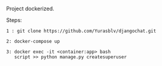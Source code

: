 Project dockerized.

Steps:
```Clone repository:
1 : git clone https://github.com/Yurasblv/djangochat.git
   ```
```
2: docker-compose up
```
```
3: docker exec -it <container:app> bash
   script >> python manage.py createsuperuser
```